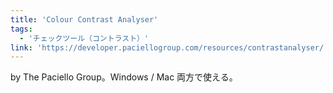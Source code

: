 ```yaml
---
title: 'Colour Contrast Analyser'
tags:
  - 'チェックツール（コントラスト）'
link: 'https://developer.paciellogroup.com/resources/contrastanalyser/'
---
```


by The Paciello Group。Windows / Mac 両方で使える。
